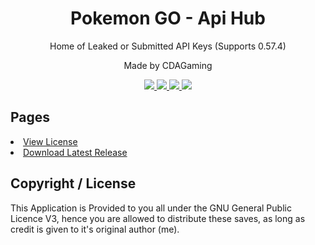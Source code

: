 <h1 align="center">Pokemon GO - Api Hub</h1>
<p align="center">Home of Leaked or Submitted API Keys (Supports 0.57.4)</p>
<p align="center">Made by CDAGaming</p>

<p align="center">
  <a href="https://github.com/CDAGaming/APIHub/releases">
  <img src="https://img.shields.io/github/downloads/CDAGaming/APIHub/total.svg"/>
  </a>
  <a href="http://www.gnu.org/licenses/gpl-3.0">
  <img src="https://img.shields.io/badge/License-GPL%20v3-blue.svg"/>
  </a>
  <a href="https://cdagaming.github.io">
  <img src="https://img.shields.io/website-up-down-green-red/http/shields.io.svg?maxAge=2592000"/>
  </a>
  <a href="https://github.com/CDAGaming/APIHub/releases/latest">
  <img src="https://img.shields.io/github/release/CDAGaming/APIHub.svg?style=flat-square"/>
  </a>
</p>

<h2>Pages</h2>
<li><a href="https://raw.githubusercontent.com/CDAGaming/APIHub/master/LICENSE.md">View License</a></li>
<li><a href="https://github.com/CDAGaming/APIHub/releases/latest">Download Latest Release</a></li>

<h2>Copyright / License</h2>
<p>This Application is Provided to you all under the GNU General Public Licence V3, hence you are allowed to distribute these saves, as long as credit is given to it's original author (me).</p> 
